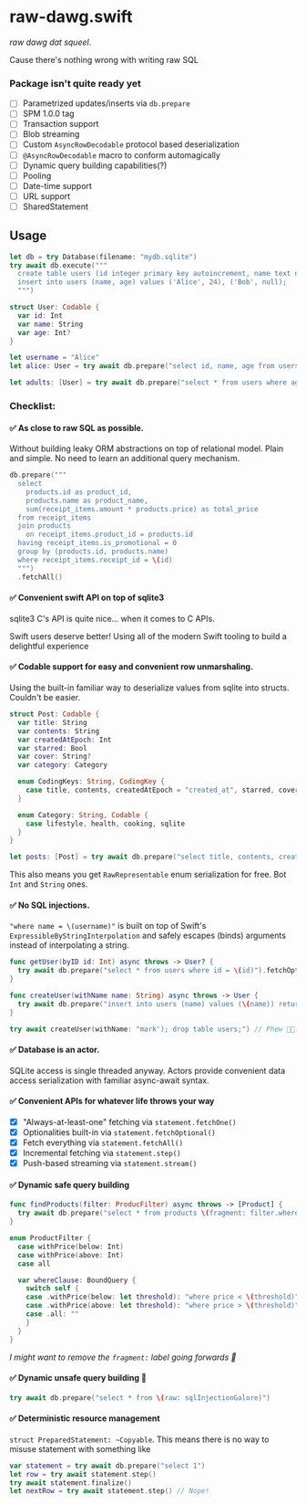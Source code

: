# raw-dawg.swift
_raw dawg dat squeel_.

Cause there's nothing wrong with writing raw SQL

### Package isn't quite ready yet
- [ ] Parametrized updates/inserts via `db.prepare`
- [ ] SPM 1.0.0 tag
- [ ] Transaction support
- [ ] Blob streaming
- [ ] Custom `AsyncRowDecodable` protocol based deserialization
- [ ] `@AsyncRowDecodable` macro to conform automagically
- [ ] Dynamic query building capabilities(?)
- [ ] Pooling
- [ ] Date-time support
- [ ] URL support
- [ ] SharedStatement

## Usage

```swift
let db = try Database(filename: "mydb.sqlite")
try await db.execute("""
  create table users (id integer primary key autoincrement, name text not null, age integer);
  insert into users (name, age) values ('Alice', 24), ('Bob', null);
  """)

struct User: Codable {
  var id: Int
  var name: String
  var age: Int?
}

let username = "Alice"
let alice: User = try await db.prepare("select id, name, age from users where name = \(username)").fetchOne()

let adults: [User] = try await db.prepare("select * from users where age is not null and age > 18").fetchAll()
```

### Checklist:
#### ✅ As close to raw SQL as possible.
Without building leaky ORM abstractions on top of relational model. Plain and simple. No need to learn an additional query mechanism.
```swift
db.prepare("""
  select
    products.id as product_id,
    products.name as product_name,
    sum(receipt_items.amount * products.price) as total_price
  from receipt_items
  join products
    on receipt_items.product_id = products.id
  having receipt_items.is_promotional = 0
  group by (products.id, products.name)
  where receipt_items.receipt_id = \(id)
  """)
  .fetchAll()
```
#### ✅ Convenient swift API on top of sqlite3
sqlite3 C's API is quite nice... when it comes to C APIs. 

Swift users deserve better! Using all of the modern Swift tooling to build a delightful experience
#### ✅ Codable support for easy and convenient row unmarshaling.
Using the built-in familiar way to deserialize values from sqlite into structs. Couldn't be easier.
```swift
struct Post: Codable {
  var title: String
  var contents: String
  var createdAtEpoch: Int
  var starred: Bool
  var cover: String?
  var category: Category

  enum CodingKeys: String, CodingKey {
    case title, contents, createdAtEpoch = "created_at", starred, cover
  }

  enum Category: String, Codable {
    case lifestyle, health, cooking, sqlite
  }
}

let posts: [Post] = try await db.prepare("select title, contents, created_at, 0 as starred, cover, category from posts").fetchAll()
```
This also means you get `RawRepresentable` enum serialization for free. Bot `Int` and `String` ones.
#### ✅ No SQL injections.
`"where name = \(username)"` is built on top of Swift's `ExpressibleByStringInterpolation` and safely escapes (binds) arguments instead of interpolating a string.
```swift
func getUser(byID id: Int) async throws -> User? {
  try await db.prepare("select * from users where id = \(id)").fetchOptional()
}

func createUser(withName name: String) async throws -> User {
  try await db.prepare("insert into users (name) values (\(name)) returning *").fetchOne()
}

try await createUser(withName: "mark'); drop table users;") // Phew 😮‍💨. Nothing to worry about
```
#### ✅ Database is an actor. 
SQLite access is single threaded anyway. Actors provide convenient data access serialization with familiar async-await syntax.
#### ✅ Convenient APIs for whatever life throws your way
- [X] "Always-at-least-one" fetching via `statement.fetchOne()`
- [X] Optionalities built-in via `statement.fetchOptional()`
- [X] Fetch everything via `statement.fetchAll()`
- [X] Incremental fetching via `statement.step()`
- [X] Push-based streaming via `statement.stream()`
#### ✅ Dynamic safe query building
```swift
func findProducts(filter: ProducFilter) async throws -> [Product] {
  try await db.prepare("select * from products \(fragment: filter.whereClause)").fetchAll()
}

enum ProductFilter {
  case withPrice(below: Int)
  case withPrice(above: Int)
  case all

  var whereClause: BoundQuery {
    switch self {
    case .withPrice(below: let threshold): "where price < \(threshold)"
    case .withPrice(above: let threshold): "where price > \(threshold)"
    case .all: ""
    }
  }
}
```
_I might want to remove the `fragment:` label going forwards 🤔_
#### ✅ Dynamic unsafe query building 🚧
```swift
try await db.prepare("select * from \(raw: sqlInjectionGalore)")
```
#### ✅ Deterministic resource management
`struct PreparedStatement: ~Copyable`. This means there is no way to misuse statement with something like
```swift
var statement = try await db.prepare("select 1")
let row = try await statement.step()
try await statement.finalize()
let nextRow = try await statement.step() // Nope!
```
